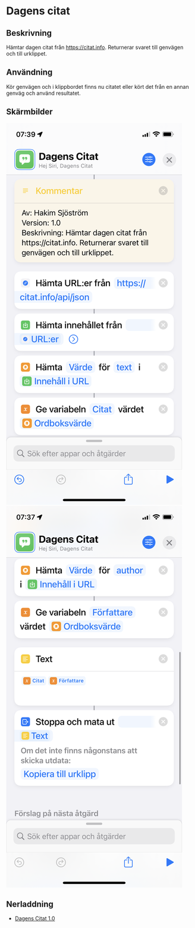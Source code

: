 # Dagens citat

## Beskrivning

Hämtar dagen citat från https://citat.info. Returnerar svaret till genvägen och till urklippet. 

## Användning

Kör genvägen och i klippbordet finns nu citatet eller kört det från en annan genväg och använd resultatet.

## Skärmbilder

![citat1](/assets/images/day-quote-1.png)
![citat2](/assets/images/day-quote-2.png)

## Nerladdning

- [Dagens Citat 1.0](https://www.icloud.com/shortcuts/9bc6f23b16014dad876458cf73a9bafb)
